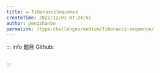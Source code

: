 ```yaml
---
title: ➖ FibonacciSequence
createTime: 2022/12/01 07:24:51
author: pengzhanbo
permalink: /type-challenges/medium/fibonacci-sequence/
---
```


::: info 题目
Github: []()

```ts
```
:::
